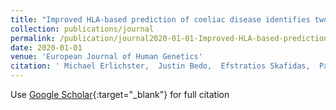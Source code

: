 ```yaml
---
title: "Improved HLA-based prediction of coeliac disease identifies two novel genetic interactions"
collection: publications/journal
permalink: /publication/journal2020-01-01-Improved-HLA-based-prediction-of-coeliac-disease-identifies-two-novel-genetic-interactions
date: 2020-01-01
venue: 'European Journal of Human Genetics'
citation: ' Michael Erlichster,  Justin Bedo,  Efstratios Skafidas,  Patrick Kwan,  Adam Kowalczyk*,  Benjamin Goudey*, &quot;Improved HLA-based prediction of coeliac disease identifies two novel genetic interactions.&quot; European Journal of Human Genetics, 2020.'
---
```

Use [Google Scholar](https://scholar.google.com/scholar?q=Improved+HLA+based+prediction+of+coeliac+disease+identifies+two+novel+genetic+interactions){:target="_blank"} for full citation